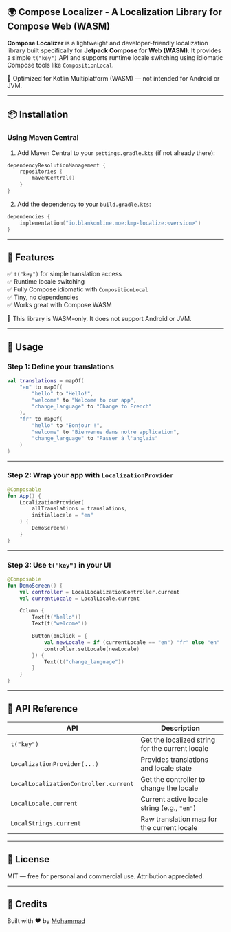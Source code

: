 ## 🌍 Compose Localizer - A Localization Library for Compose Web (WASM)

**Compose Localizer** is a lightweight and developer-friendly localization library built specifically for **Jetpack Compose for Web (WASM)**. It provides a simple `t("key")` API and supports runtime locale switching using idiomatic Compose tools like `CompositionLocal`.

🚀 Optimized for Kotlin Multiplatform (WASM) — not intended for Android or JVM.

---

## 📦 Installation

### Using Maven Central

1. Add Maven Central to your `settings.gradle.kts` (if not already there):

```kotlin
dependencyResolutionManagement {
    repositories {
        mavenCentral()
    }
}
```

2. Add the dependency to your `build.gradle.kts`:

```kotlin
dependencies {
    implementation("io.blankonline.moe:kmp-localize:<version>")
}
```

---

## 🚀 Features

✅ `t("key")` for simple translation access  
✅ Runtime locale switching  
✅ Fully Compose idiomatic with `CompositionLocal`  
✅ Tiny, no dependencies  
✅ Works great with Compose WASM

📌 This library is WASM-only. It does not support Android or JVM.

---

## 🔧 Usage

### Step 1: Define your translations

```kotlin
val translations = mapOf(
    "en" to mapOf(
        "hello" to "Hello!",
        "welcome" to "Welcome to our app",
        "change_language" to "Change to French"
    ),
    "fr" to mapOf(
        "hello" to "Bonjour !",
        "welcome" to "Bienvenue dans notre application",
        "change_language" to "Passer à l'anglais"
    )
)
```

---

### Step 2: Wrap your app with `LocalizationProvider`

```kotlin
@Composable
fun App() {
    LocalizationProvider(
        allTranslations = translations,
        initialLocale = "en"
    ) {
        DemoScreen()
    }
}
```

---

### Step 3: Use `t("key")` in your UI

```kotlin
@Composable
fun DemoScreen() {
    val controller = LocalLocalizationController.current
    val currentLocale = LocalLocale.current

    Column {
        Text(t("hello"))
        Text(t("welcome"))

        Button(onClick = {
            val newLocale = if (currentLocale == "en") "fr" else "en"
            controller.setLocale(newLocale)
        }) {
            Text(t("change_language"))
        }
    }
}
```

---

## 🧩 API Reference

| API | Description |
|-----|-------------|
| `t("key")` | Get the localized string for the current locale |
| `LocalizationProvider(...)` | Provides translations and locale state |
| `LocalLocalizationController.current` | Get the controller to change the locale |
| `LocalLocale.current` | Current active locale string (e.g., `"en"`) |
| `LocalStrings.current` | Raw translation map for the current locale |

---

## 📜 License

MIT — free for personal and commercial use. Attribution appreciated.

---

## 🙌 Credits

Built with ❤️ by [Mohammad](https://github.com/MohammadNasrallahBlank)
